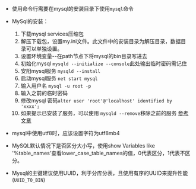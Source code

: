 * 使用命令行需要在mysql的安装目录下使用`mysql`命令
* MySql的安装：
    1. 下载mysql services压缩包
    2. 解压下载包，设置my.ini文件。此文件中的安装目录为解压目录，数据目录可以单独设置。
    3. 设置环境变量--在path节点下将mysql的bin目录写进去
    4. 初始化mysql `mysqld --initialize --console`此处输出临时密码需记住
    5. 安阳mysql服务  `mysqld --install`
    6. 启动mysql服务  `net start mysql`
    7. 输入用户名  `mysql -u root -p`
    8. 输入之前的临时密码
    9. 修改mysql 密码`alter user 'root'@'localhost' identified by 'xxxx';`
    10. 如果提示已安装了服务，可以使用 `mysqld --remove`移除之前的服务
[参考文章](https://www3.ntu.edu.sg/home/ehchua/programming/sql/MySQL_HowTo.html)
* mysql中使用utf8时，应该设置字符为utf8mb4
* MySQL默认情况下是否区分大小写，使用show Variables like '%table_names'查看lower_case_table_names的值，0代表区分，1代表不区分。

* Mysql的主键建议使用UUID，利于分库分表，且使用有序的UUID来提升性能(`UUID_TO_BIN`)
